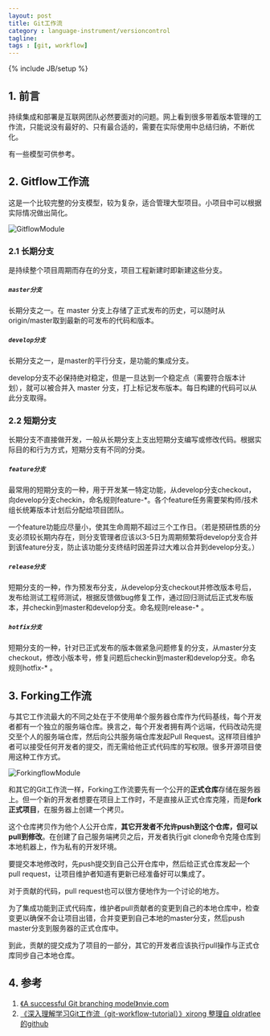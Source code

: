 ```yaml
---
layout: post
title: Git工作流
category : language-instrument/versioncontrol
tagline:
tags : [git, workflow]
---
```

{% include JB/setup %}

<item>
<title>Git工作流</title>
<content:encoded>
<h2>1. 前言</h2>

持续集成和部署是互联网团队必然要面对的问题。网上看到很多带着版本管理的工作流，只能说没有最好的、只有最合适的，需要在实际使用中总结归纳，不断优化。

有一些模型可供参考。

<h2>2. Gitflow工作流</h2>

这是一个比较完整的分支模型，较为复杂，适合管理大型项目。小项目中可以根据实际情况做出简化。

<img src="http://nvie.com/img/git-model@2x.png" alt="GitflowModule" />

<h3>2.1 长期分支</h3>

是持续整个项目周期而存在的分支，项目工程新建时即新建这些分支。

<h5><code>master分支</code></h5>

长期分支之一。在 master 分支上存储了正式发布的历史，可以随时从origin/master取到最新的可发布的代码和版本。

<h5><code>develop分支</code></h5>

长期分支之一，是master的平行分支，是功能的集成分支。

develop分支不必保持绝对稳定，但是一旦达到一个稳定点（需要符合版本计划），就可以被合并入 master 分支，打上标记发布版本。每日构建的代码可以从此分支取得。

<h3>2.2 短期分支</h3>

长期分支不直接做开发，一般从长期分支上支出短期分支编写或修改代码。根据实际目的和行为方式，短期分支有不同的分类。

<h5><code>feature分支</code></h5>

最常用的短期分支的一种，用于开发某一特定功能，从develop分支checkout，向develop分支checkin，命名规则feature-*。各个feature任务需要架构师/技术组长统筹版本计划后分配给项目团队。

一个feature功能应尽量小，使其生命周期不超过三个工作日。（若是预研性质的分支必须较长期内存在，则分支管理者应该以3-5日为周期频繁将develop分支合并到该feature分支，防止该功能分支终结时因差异过大难以合并到develop分支。）

<h5><code>release分支</code></h5>

短期分支的一种，作为预发布分支，从develop分支checkout并修改版本号后，发布给测试工程师测试，根据反馈做bug修复工作，通过回归测试后正式发布版本，并checkin到master和develop分支。命名规则release-* 。

<h5><code>hotfix分支</code></h5>

短期分支的一种，针对已正式发布的版本做紧急问题修复的分支，从master分支checkout，修改小版本号，修复问题后checkin到master和develop分支。命名规则hotfix-* 。

<h2>3. Forking工作流</h2>

与其它工作流最大的不同之处在于不使用单个服务器仓库作为代码基线，每个开发者都有一个独立的服务端仓库。换言之，每个开发者拥有两个远端，代码改动先提交至个人的服务端仓库，然后向公共服务端仓库发起Pull Request。这样项目维护者可以接受任何开发者的提交，而无需给他正式代码库的写权限。很多开源项目使用这种工作方式。

<img src="https://segmentfault.com/image?src=http://static.ixirong.com/pic/gitflow/git-workflows-forking.png&amp;objectId=1190000002918123&amp;token=556ec96e04a6af9aa60d8ec1c999ba30" alt="ForkingflowModule" />

和其它的Git工作流一样，Forking工作流要先有一个公开的<strong>正式仓库</strong>存储在服务器上。但一个新的开发者想要在项目上工作时，不是直接从正式仓库克隆，而是<strong>fork正式项目</strong>，在服务器上创建一个拷贝。

这个仓库拷贝作为他个人公开仓库，<strong>其它开发者不允许push到这个仓库，但可以pull到修改</strong>。在创建了自己服务端拷贝之后，开发者执行git clone命令克隆仓库到本地机器上，作为私有的开发环境。

要提交本地修改时，先push提交到自己公开仓库中，然后给正式仓库发起一个pull request，让项目维护者知道有更新已经准备好可以集成了。

对于贡献的代码，pull request也可以很方便地作为一个讨论的地方。

为了集成功能到正式代码库，维护者pull贡献者的变更到自己的本地仓库中，检查变更以确保不会让项目出错，合并变更到自己本地的master分支，然后push master分支到服务器的正式仓库中。

到此，贡献的提交成为了项目的一部分，其它的开发者应该执行pull操作与正式仓库同步自己本地仓库。

<h2>4. 参考</h2>

<ol>
<li><a href="http://nvie.com/posts/a-successful-git-branching-model/">《A successful Git branching model》nvie.com</a></li>
<li><a href="https://segmentfault.com/a/1190000002918123#articleHeader19">《深入理解学习Git工作流（git-workflow-tutorial）》xirong 整理自 oldratlee 的github</a></li>
</ol>
</content:encoded>
